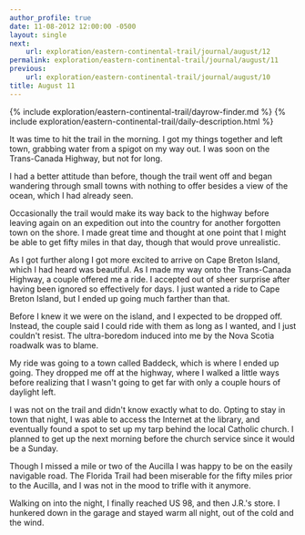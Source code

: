 ```yaml
---
author_profile: true
date: 11-08-2012 12:00:00 -0500
layout: single
next:
    url: exploration/eastern-continental-trail/journal/august/12
permalink: exploration/eastern-continental-trail/journal/august/11
previous:
    url: exploration/eastern-continental-trail/journal/august/10
title: August 11
---
```

{% include exploration/eastern-continental-trail/dayrow-finder.md %}
{% include exploration/eastern-continental-trail/daily-description.html %}

It was time to hit the trail in the morning. I got my things together and left town, grabbing water from a spigot on my way out. I was soon on the Trans-Canada Highway, but not for long.

I had a better attitude than before, though the trail went off and began wandering through small towns with nothing to offer besides a view of the ocean, which I had already seen.

Occasionally the trail would make its way back to the highway before leaving again on an expedition out into the country for another forgotten town on the shore. I made great time and thought at one point that I might be able to get fifty miles in that day, though that would prove unrealistic.

As I got further along I got more excited to arrive on Cape Breton Island, which I had heard was beautiful. As I made my way onto the Trans-Canada Highway, a couple offered me a ride. I accepted out of sheer surprise after having been ignored so effectively for days. I just wanted a ride to Cape Breton Island, but I ended up going much farther than that.

Before I knew it we were on the island, and I expected to be dropped off. Instead, the couple said I could ride with them as long as I wanted, and I just couldn't resist. The ultra-boredom induced into me by the Nova Scotia roadwalk was to blame.

My ride was going to a town called Baddeck, which is where I ended up going. They dropped me off at the highway, where I walked a little ways before realizing that I wasn't going to get far with only a couple hours of daylight left.

I was not on the trail and didn't know exactly what to do. Opting to stay in town that night, I was able to access the Internet at the library, and eventually found a spot to set up my tarp behind the local Catholic church. I planned to get up the next morning before the church service since it would be a Sunday.

Though I missed a mile or two of the Aucilla I was happy to be on the easily navigable road. The Florida Trail had been miserable for the fifty miles prior to the Aucilla, and I was not in the mood to trifle with it anymore.

Walking on into the night, I finally reached US 98, and then J.R.'s store. I hunkered down in the garage and stayed warm all night, out of the cold and the wind.